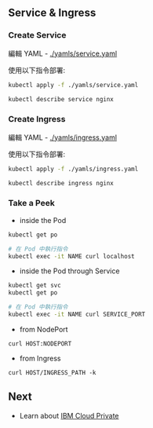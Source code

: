 ## Service & Ingress

### Create Service

編輯 YAML - [./yamls/service.yaml](./yamls/service.yaml)

使用以下指令部署:

```sh
kubectl apply -f ./yamls/service.yaml

kubectl describe service nginx
```

### Create Ingress

編輯 YAML - [./yamls/ingress.yaml](./yamls/ingress.yaml)

使用以下指令部署:

```sh
kubectl apply -f ./yamls/ingress.yaml

kubectl describe ingress nginx
```

### Take a Peek

- inside the Pod

```sh
kubectl get po

# 在 Pod 中執行指令
kubectl exec -it NAME curl localhost
```

- inside the Pod through Service

```sh
kubectl get svc
kubectl get po

# 在 Pod 中執行指令
kubectl exec -it NAME curl SERVICE_PORT
```

- from NodePort

```
curl HOST:NODEPORT
```

- from Ingress

```
curl HOST/INGRESS_PATH -k
```

## Next

- Learn about [IBM Cloud Private](./icp.md)
